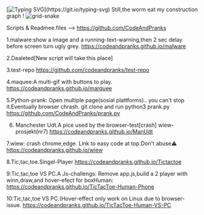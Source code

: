 [![Typing SVG](https://readme-typing-svg.demolab.com?font=Fira+Code&duration=2000&pause=500&color=F7697A&background=A1A1A100&width=435&lines=Code+And+Pranks+info+and%2C+;+live+test+links+for+code+fun.)](https://git.io/typing-svg)
Still,the worm eat my construction graph !
![grid-snake](https://user-images.githubusercontent.com/94220731/198875879-db8010bf-01c8-4f34-98c7-3dd8a0a6e734.svg)

Scripts & Readmee.files -->
https://github.com/CodeAndPranks

1.malware:show a image and a running-text-warning,then 2 sec delay before screen turn ugly grey.
https://codeandpranks.github.io/malware 

2.Dealeted[New script will take this place]

3.test-repo
https://github.com/codeandpranks/test-repo

4.maquee:A multi-gif with buttons to play.
https://codeandpranks.github.io/marquee

5.Python-prank: Open multiple page(sosial plattforms).. you can't stop it.Eventually browser chrash.
git clone and run python3 prank.py
https://github.com/CodeAndPranks/prank.py

6. Manchester Udt.A pice used by the browser-test[crash] wiew-prosjekt(nr7)
https://codeandpranks.github.io/ManUdt

7.wiew: crash chrome,edge.
Link to easy code at top.Don't abuse⚠️
https://codeandpranks.github.io/wiew

8.Tic,tac,toe.Singel-Player
https://codeandpranks.github.io/Tictactoe

9:Tic,tac,toe VS PC.A Js-challengs:
Remove app.js,build a 2 player with winn,draw,and hover-efect for boxHuman:
https://codeandpranks.github.io/TicTacToe-Human-Phone

10:Tic,tac,toe VS PC.(Hover-effect only work on Linux due to browser-issue.
https://codeandpranks.github.io/TicTacToe-Human-VS-PC

